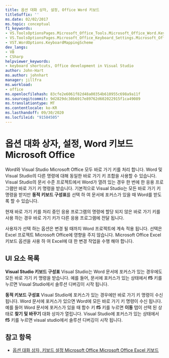 ```yaml
---
title: 옵션 대화 상자, 설정, Office Word 키보드
titleSuffix: ''
ms.date: 02/02/2017
ms.topic: conceptual
f1_keywords:
- VS.ToolsOptionsPages.Microsoft_Office_Tools.Microsoft_Office_Word.Keyboard
- VS.ToolsOptionsPages.Microsoft_Office_Keyboard_Settings.Microsoft_Office_Word_Keyboard
- VST.WordOptions.KeyboardMappingScheme
dev_langs:
- VB
- CSharp
helpviewer_keywords:
- keyboard shortcuts, Office development in Visual Studio
author: John-Hart
ms.author: johnhart
manager: jillfra
ms.workload:
- office
ms.openlocfilehash: 83cfe2e6061f82d48a00354b610955c698a9a11f
ms.sourcegitcommit: 9d2829dc30b6917e89762d602022915f1ca49089
ms.translationtype: MT
ms.contentlocale: ko-KR
ms.lasthandoff: 09/30/2020
ms.locfileid: "91584505"
---
```

# <a name="microsoft-office-word-keyboard-settings-options-dialog-box"></a>옵션 대화 상자, 설정, Word 키보드 Microsoft Office
  Word와 Visual Studio Microsoft Office 모두 바로 가기 키를 처리 합니다. Word 및 Visual Studio의 다른 명령에 대해 동일한 바로 가기 키 조합을 사용할 수 있습니다. Visual Studio의 문서 수준 프로젝트에서 Word가 열려 있는 경우 한 번에 한 응용 프로그램만 바로 가기 키 명령을 받습니다. 기본적으로 Visual Studio는 모든 바로 가기 키 명령을 받지만 **동적 키보드 구성표**를 선택 하 여 문서에 포커스가 있을 때 Word를 받도록 할 수 있습니다.

 현재 바로 가기 키를 처리 중인 응용 프로그램의 명령에 할당 되지 않은 바로 가기 키를 사용 하는 경우 바로 가기 키가 다른 응용 프로그램에 전달 됩니다.

 사용자가 선택 하는 옵션은 변경 될 때까지 Word 프로젝트에 계속 적용 됩니다. 선택은 Excel 프로젝트 Microsoft Office에 영향을 주지 않습니다. Microsoft Office Excel 키보드 옵션을 사용 하 여 Excel에 대 한 변경 작업을 수행 해야 합니다.

## <a name="uielement-list"></a>UI 요소 목록
 **Visual Studio 키보드 구성표** Visual Studio는 Word 문서에 포커스가 있는 경우에도 모든 바로 가기 키 명령을 받습니다. 예를 들어, 문서에 포커스가 있는 상태에서 **f5** 키를 누르면 Visual Studio에서 솔루션 디버깅이 시작 됩니다.

 **동적 키보드 구성표** Visual Studio에 포커스가 있는 경우에만 바로 가기 키 명령이 수신 됩니다. Word 문서에 포커스가 있으면 Word에 모든 바로 가기 키 명령이 수신 됩니다. 예를 들어 Word 문서에 포커스가 있을 때 함수 키 **f5** 키를 누르면 **이동** 탭이 선택 된 상태로 **찾기 및 바꾸기** 대화 상자가 열립니다. Visual Studio에 포커스가 있는 상태에서 **f5** 키를 누르면 visual studio에서 솔루션 디버깅이 시작 됩니다.

## <a name="see-also"></a>참고 항목
- [옵션 대화 상자, 키보드 설정 Microsoft Office Microsoft Office Excel 키보드](../vsto/microsoft-office-excel-keyboard-microsoft-office-keyboard-settings-options-dialog-box.md)
